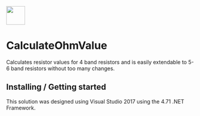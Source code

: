 <img src="http://clipground.com/images/electrical-resistance-clipart-5.jpg" width="50">

# CalculateOhmValue
Calculates resistor values for 4 band resistors and is easily extendable to 5-6 band resistors without too many changes.


## Installing / Getting started

This solution was designed using Visual Studio 2017 using the 4.71 .NET Framework.

